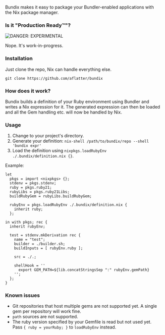 Bundix makes it easy to package your Bundler-enabled applications with the Nix
package manager.

### Is it "Production Ready™"?

![DANGER: EXPERIMENTAL](https://raw.github.com/cryptosphere/cryptosphere/master/images/experimental.png)

Nope. It's work-in-progress.

### Installation

Just clone the repo, Nix can handle everything else.

```
git clone https://github.com/aflatter/bundix
```

### How does it work?

Bundix builds a definition of your Ruby environment using Bundler and writes a
Nix expression for it. The generated expression can then be loaded and all the
Gem handling etc. will now be handled by Nix.

### Usage

1. Change to your project's directory.
2. Generate your definition:
   `nix-shell /path/to/bundix/repo --shell 'bundix expr'`
3. Load the definition using `nixpkgs.loadRubyEnv ./.bundix/definition.nix {}`.

Example:

```
let
  pkgs = import <nixpkgs> {};
  stdenv = pkgs.stdenv;
  ruby = pkgs.ruby21;
  rubyLibs = pkgs.ruby21Libs;
  buildRubyGem = rubyLibs.buildRubyGem;

  rubyEnv = pkgs.loadRubyEnv ./.bundix/definition.nix {
    inherit ruby;
  };

in with pkgs; rec {
  inherit rubyEnv;

  test = stdenv.mkDerivation rec {
    name = "test";
    builder = ./builder.sh;
    buildInputs = [ rubyEnv.ruby ];
    
    src = ./.;

    shellHook = ''
      export GEM_PATH=${lib.concatStringsSep ":" rubyEnv.gemPath}
    '';
  };
}
```


### Known issues

- Git repositories that host multiple gems are not supported yet. A single gem
  per repository will work fine.
- `path` sources are not supported.
- The ruby version specified by your Gemfile is read but not used yet.
  Pass `{ ruby = yourRuby; }` to `loadRubyEnv` instead.
